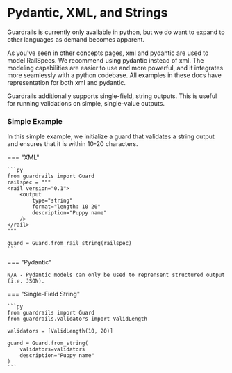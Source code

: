 # Pydantic, XML, and Strings

Guardrails is currently only available in python, but we do want to expand to other languages as demand becomes apparent. 

As you've seen in other concepts pages, xml and pydantic are used to model RailSpecs. We recommend using pydantic instead of xml. The modeling capabilities are easier to use and more powerful, and it integrates more seamlessly with a python codebase. All examples in these docs have representation for both xml and pydantic.

Guardrails additionally supports single-field, string outputs. This is useful for running validations on simple, single-value outputs.

### Simple Example

In this simple example, we initialize a guard that validates a string output and ensures that it is within 10-20 characters.

=== "XML"

    ```py
    from guardrails import Guard
    railspec = """
    <rail version="0.1">
        <output 
            type="string"
            format="length: 10 20"
            description="Puppy name"
        />
    </rail>
    """

    guard = Guard.from_rail_string(railspec)
    ```

=== "Pydantic"

    N/A - Pydantic models can only be used to reprensent structured output (i.e. JSON).

=== "Single-Field String"

    ```py
    from guardrails import Guard
    from guardrails.validators import ValidLength

    validators = [ValidLength(10, 20)]

    guard = Guard.from_string(
        validators=validators
        description="Puppy name"
    )
    ```
